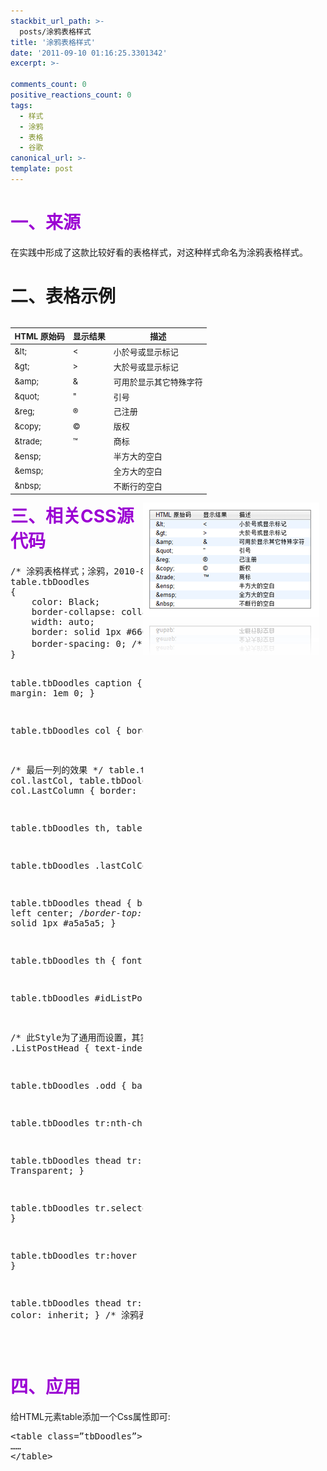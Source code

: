 ```yaml
---
stackbit_url_path: >-
  posts/涂鸦表格样式
title: '涂鸦表格样式'
date: '2011-09-10 01:16:25.3301342'
excerpt: >-
  
comments_count: 0
positive_reactions_count: 0
tags: 
  - 样式
  - 涂鸦
  - 表格
  - 谷歌
canonical_url: >-
template: post
---
```

<h1><font color="#9b00d3"><font style="font-weight: bold">一、来源</font></font></h1>  <p>在实践中形成了这款比较好看的表格样式，对这种样式命名为涂鸦表格样式。</p>  <h1>二、表格示例</h1>  <table style="float: left; font-size: 13px;" class="tbDoodles"><thead>     <tr>       <th>HTML 原始码</th>        <th>显示结果</th>        <th>描述</th>     </tr>   </thead><tbody>     <tr>       <td>&amp;lt;</td>        <td>&lt;</td>        <td>小於号或显示标记</td>     </tr>      <tr>       <td>&amp;gt;</td>        <td>&gt;</td>        <td>大於号或显示标记</td>     </tr>      <tr>       <td>&amp;amp;</td>        <td>&amp;</td>        <td>可用於显示其它特殊字符</td>     </tr>      <tr>       <td>&amp;quot;</td>        <td>&quot;</td>        <td>引号</td>     </tr>      <tr>       <td>&amp;reg;</td>        <td>®</td>        <td>己注册</td>     </tr>      <tr>       <td>&amp;copy;</td>        <td>©</td>        <td>版权</td>     </tr>      <tr>       <td>&amp;trade;</td>        <td>™</td>        <td>商标</td>     </tr>      <tr>       <td>&amp;ensp;</td>        <td>&nbsp;</td>        <td>半方大的空白</td>     </tr>      <tr>       <td>&amp;emsp;</td>        <td>&nbsp;</td>        <td>全方大的空白</td>     </tr>      <tr>       <td>&amp;nbsp;</td>        <td>&nbsp;</td>        <td>不断行的空白</td>     </tr>   </tbody></table> <a href="https://raw.githubusercontent.com/Jeff-Tian/blogengine.net/master/Source/BlogEngine/BlogEngine.NET/App_Data/files/image_82.png"><img style="background-image: none; border-bottom: 0px; border-left: 0px; margin: 0px 10px 0px 0px; padding-left: 0px; padding-right: 0px; display: inline; float: right; border-top: 0px; border-right: 0px; padding-top: 0px" title="涂鸦表格样式" border="0" alt="涂鸦表格样式" align="right" src="https://raw.githubusercontent.com/Jeff-Tian/blogengine.net/master/Source/BlogEngine/BlogEngine.NET/App_Data/files/image_thumb_82.png" width="282" height="244" /></a>   <h1><strong><font color="#9b00d3">三、相关CSS源代码</font></strong></h1>  <pre class="brush: css">/* 涂鸦表格样式；涂鸦，2010-8-15 */
table.tbDoodles 
{
    color: Black;
    border-collapse: collapse;
    width: auto;
    border: solid 1px #666;
    border-spacing: 0; /* 控制单元格之间的距离。IE6及更低版本不理解此属性，需要在&lt;table&gt;元素中添加 cellspacing=&quot;0&quot; */
}

table.tbDoodles caption 
{
    font-size: 1.2em;
    font-weight: bold;
    margin: 1em 0;
}

table.tbDoodles col 
{
    border-right: solid 1px #ccc;
}

/* 最后一列的效果 */
table.tbDoodles col.LastCol, table.tbDoodles col.lastCol, table.tbDooles col.lastColumn, table.tbDoodles col.LastColumn
{
    border: none;
}

table.tbDoodles th, table.tbDoodles td 
{
    padding: 0.1em 1em;
}

table.tbDoodles .lastColCell 
{
    border: none;
}

table.tbDoodles thead 
{
    background: #ccc url(images/bar.gif) repeat-x left center;
    /*border-top: solid 1px #a5a5a5;*/
    border-bottom: solid 1px #a5a5a5;
}

table.tbDoodles th 
{
    font-weight: normal;
    text-align: left;
}

table.tbDoodles #idListPostHead 
{
    text-indent: -1000em;
}

/* 此Style为了通用而设置，其实与上面的效果一样 */
table.tbDoodles .ListPostHead 
{
    text-indent: -1000em;
}

table.tbDoodles .odd 
{
    background-color: #edf5ff;
}

table.tbDoodles tr:nth-child(odd) 
{
    background-color: #edf5ff;
}

table.tbDoodles thead tr:nth-child(odd) 
{
    background-color: Transparent;
}

table.tbDoodles tr.selected 
{
    background-color: #6fb3ff;
    color: #fff;
}

table.tbDoodles tr:hover 
{
    background-color: #3d80df;
    color: #fff;
}

table.tbDoodles thead tr:hover 
{
    background-color: Transparent;
    color: inherit;
}
/* 涂鸦表格样式；结束 */</pre>

<p>&#160;</p>

<h1><font style="font-weight: bold" color="#9b00d3">四、应用</font></h1>

<p>给HTML元素table添加一个Css属性即可:</p>

<pre class="brush: html">&lt;table class=”tbDoodles”&gt;
……
&lt;/table&gt;</pre>